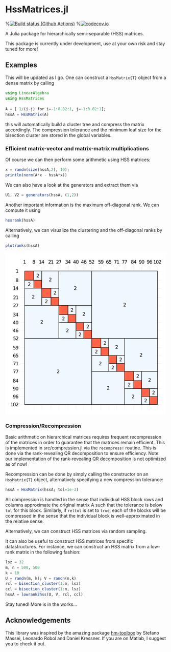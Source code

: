 # HssMatrices.jl

%[![Build status (Github Actions)](https://github.com/bonevbs/HssMatrices.jl/workflows/CI/badge.svg)](https://github.com/bonevbs/HssMatrices.jl/actions)
%[![codecov.io](http://codecov.io/github/bonevbs/HssMatrices.jl/coverage.svg?branch=main)](http://codecov.io/github/bonevbs/HssMatrices.jl?branch=main)

A Julia package for hierarchically semi-separable (HSS) matrices.

This package is currently under development, use at your own risk and stay tuned for more!

## Examples

This will be updated as I go. One can construct a `HssMatrix{T}` object from a dense matrix by calling
```Julia
using LinearAlgebra
using HssMatrices

A = [ 1/(i-j) for i=-1:0.02:1, j=-1:0.02:1];
hssA = HssMatrix(A)
```
this will automatically build a cluster tree and compress the matrix accordingly. The compression tolerance and the minimum leaf size for the bisection cluster are stored in the global variables.

### Efficient matrix-vector and matrix-matrix multiplications
Of course we can then perform some arithmetic using HSS matrices:
```Julia
x = randn(size(hssA,2), 10);
println(norm(A*x - hssA*x))
```
We can also have a look at the generators and extract them via
```Julia
U1, V2 = generators(hssA, (1,2))
```
Another important information is the maximum off-diagonal rank. We can compute it using
```Julia
hssrank(hssA)
```
Alternatively, we can visualize the clustering and the off-diagonal ranks by calling
```Julia
plotranks(hssA)
```
![Plotranks](./img/plotranks.svg)

### Compression/Recompression
Basic arithmetic on hierarchical matrices requires frequent recompression of the matrices in order to guarantee that the matrices remain efficient. This is implemented in src/compression.jl via the `recompress!` routine. This is done via the rank-revealing QR decomposition to ensure efficiency. Note: our implementation of the rank-revealing QR decomposition is not optimized as of now!

Recompression can be done by simply calling the constructor on an `HssMatrix{T}` object, alternatively specifying a new compression tolerance:
```Julia
hssA = HssMatrix(hssA; tol=1e-3)
```
All compression is handled in the sense that individual HSS block rows and columns approximate the original matrix A such that the tolerance is below `tol` for this block. Similarly, if `reltol` is set to `true`, each of the blocks will be compressed in the sense that the individual block is well-approximated in the relative sense.

Alternatively, we can construct HSS matrices via random sampling.

It can also be useful to construct HSS matrices from specific datastructures. For instance, we can construct an HSS matrix from a low-rank matrix in the following fashion:
```Julia
lsz = 32
m, n = 500, 500
k = 10
U = randn(m, k); V = randn(n,k)
rcl = bisection_cluster(1:m, lsz)
ccl = bisection_cluster(1:n, lsz)
hssA = lowrank2hss(U, V, rcl, ccl)
```

Stay tuned! More is in the works...

## Acknowledgements
This library was inspired by the amazing package [hm-toolbox](https://github.com/numpi/hm-toolbox) by Stefano Massei, Leonardo Robol and Daniel Kressner. If you are on Matlab, I suggest you to check it out.
